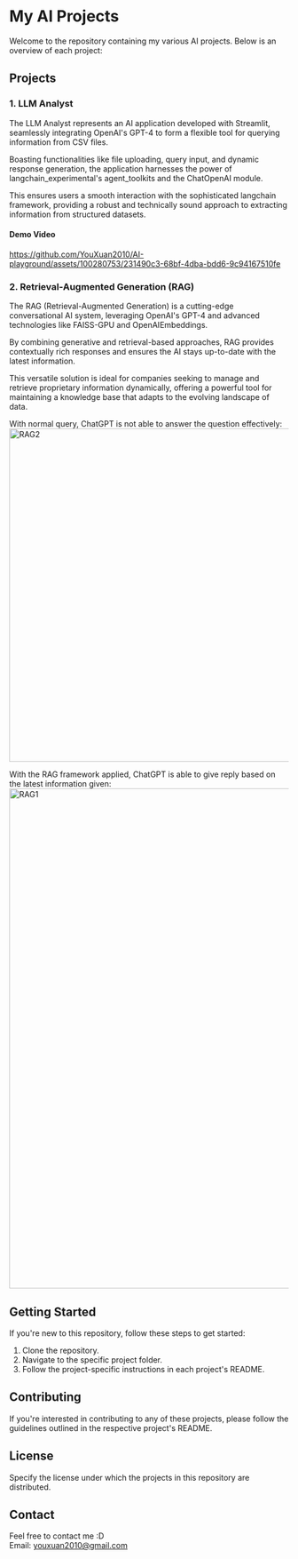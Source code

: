 # My AI Projects

Welcome to the repository containing my various AI projects. Below is an overview of each project:

## Projects

### 1. LLM Analyst

The LLM Analyst represents an AI application developed with Streamlit, seamlessly integrating OpenAI's GPT-4 to form a flexible tool for querying information from CSV files. 

Boasting functionalities like file uploading, query input, and dynamic response generation, the application harnesses the power of langchain_experimental's agent_toolkits and the ChatOpenAI module. 

This ensures users a smooth interaction with the sophisticated langchain framework, providing a robust and technically sound approach to extracting information from structured datasets.

#### Demo Video
https://github.com/YouXuan2010/AI-playground/assets/100280753/231490c3-68bf-4dba-bdd6-9c94167510fe

### 2. Retrieval-Augmented Generation (RAG)

The RAG (Retrieval-Augmented Generation) is a cutting-edge conversational AI system, leveraging OpenAI's GPT-4 and advanced technologies like FAISS-GPU and OpenAIEmbeddings.

By combining generative and retrieval-based approaches, RAG provides contextually rich responses and ensures the AI stays up-to-date with the latest information. 

This versatile solution is ideal for companies seeking to manage and retrieve proprietary information dynamically, offering a powerful tool for maintaining a knowledge base that adapts to the evolving landscape of data.

With normal query, ChatGPT is not able to answer the question effectively:
<img width="600" alt="RAG2" src="https://github.com/YouXuan2010/AI-playground/assets/100280753/592f5b8c-6205-43ce-a4ff-8ae4707dc0a3">

With the RAG framework applied, ChatGPT is able to give reply based on the latest information given:
<img width="900" alt="RAG1" src="https://github.com/YouXuan2010/AI-playground/assets/100280753/14696782-7251-4f3a-8d3b-9f3581c96624">

## Getting Started

If you're new to this repository, follow these steps to get started:

1. Clone the repository.
2. Navigate to the specific project folder.
3. Follow the project-specific instructions in each project's README.

## Contributing

If you're interested in contributing to any of these projects, please follow the guidelines outlined in the respective project's README.

## License

Specify the license under which the projects in this repository are distributed.

## Contact

Feel free to contact me :D \
Email: youxuan2010@gmail.com

